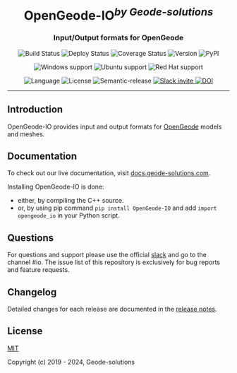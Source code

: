 <h1 align="center">OpenGeode-IO<sup><i>by Geode-solutions</i></sup></h1>
<h3 align="center">Input/Output formats for OpenGeode</h3>

<p align="center">
  <img src="https://github.com/Geode-solutions/OpenGeode-IO/workflows/CI/badge.svg" alt="Build Status">
  <img src="https://github.com/Geode-solutions/OpenGeode-IO/workflows/CD/badge.svg" alt="Deploy Status">
  <img src="https://codecov.io/gh/Geode-solutions/OpenGeode-IO/branch/master/graph/badge.svg" alt="Coverage Status">
  <img src="https://img.shields.io/github/release/Geode-solutions/OpenGeode-IO.svg" alt="Version">
  <img src="https://img.shields.io/pypi/v/opengeode-io" alt="PyPI" >
</p>

<p align="center">
  <img src="https://img.shields.io/static/v1?label=Windows&logo=windows&logoColor=white&message=support&color=success" alt="Windows support">
  <img src="https://img.shields.io/static/v1?label=Ubuntu&logo=Ubuntu&logoColor=white&message=support&color=success" alt="Ubuntu support">
  <img src="https://img.shields.io/static/v1?label=Red%20Hat&logo=Red-Hat&logoColor=white&message=support&color=success" alt="Red Hat support">
</p>

<p align="center">
  <img src="https://img.shields.io/badge/C%2B%2B-11-blue.svg" alt="Language">
  <img src="https://img.shields.io/badge/license-MIT-blue.svg" alt="License">
  <img src="https://img.shields.io/badge/%20%20%F0%9F%93%A6%F0%9F%9A%80-semantic--release-e10079.svg" alt="Semantic-release">
  <a href="https://opengeode-slack-invite.herokuapp.com">
    <img src="https://opengeode-slack-invite.herokuapp.com/badge.svg" alt="Slack invite">
  </a>
  <a href="https://doi.org/10.5281/zenodo.3610370">
    <img src="https://zenodo.org/badge/DOI/10.5281/zenodo.3610370.svg" alt="DOI">
  </a>
</p>

---

## Introduction

OpenGeode-IO provides input and output formats for [OpenGeode] models and meshes.

[OpenGeode]: https://github.com/Geode-solutions/OpenGeode

## Documentation

To check out our live documentation, visit [docs.geode-solutions.com](https://docs.geode-solutions.com).

Installing OpenGeode-IO is done:

- either, by compiling the C++ source.
- or, by using pip command `pip install OpenGeode-IO` and add `import opengeode_io` in your Python script.

## Questions

For questions and support please use the official [slack](https://opengeode-slack-invite.herokuapp.com) and go to the channel #io. The issue list of this repository is exclusively for bug reports and feature requests.

## Changelog

Detailed changes for each release are documented in the [release notes](https://github.com/Geode-solutions/OpenGeode-IO/releases).

## License

[MIT](https://opensource.org/licenses/MIT)

Copyright (c) 2019 - 2024, Geode-solutions
